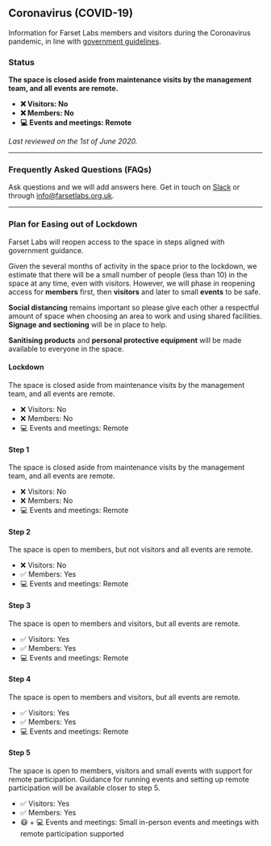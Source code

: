 ## Coronavirus (COVID-19)

Information for Farset Labs members and visitors during the Coronavirus pandemic, in line with [government guidelines](https://www.executiveoffice-ni.gov.uk/sites/default/files/publications/execoffice/our-approach-to-decision-making-summary-120520.pdf).

### Status

**The space is closed aside from maintenance visits by the management team, and all events are remote.**

* **❌ Visitors: No**
* **❌ Members: No**
* **💻 Events and meetings: Remote**

_Last reviewed on the 1st of June 2020._

---

### Frequently Asked Questions (FAQs)

Ask questions and we will add answers here. Get in touch on [Slack] or through [info@farsetlabs.org.uk].

[Slack]:{{site.social.slack}}
[info@farsetlabs.org.uk]:mailto:info@farsetlabs.org.uk

---

### Plan for Easing out of Lockdown

Farset Labs will reopen access to the space in steps aligned with government guidance.

Given the several months of activity in the space prior to the lockdown, we estimate that there will be a small number of people (less than 10) in the space at any time, even with visitors.
However, we will phase in reopening access for **members** first, then **visitors** and later to small **events** to be safe.

**Social distancing** remains important so please give each other a respectful amount of space when choosing an area
to work and using shared facilities. **Signage and sectioning** will be in place to help.

**Sanitising products** and **personal protective equipment** will be made available to everyone in the space.

#### Lockdown

The space is closed aside from maintenance visits by the management team, and all events are remote.

* ❌ Visitors:               No
* ❌ Members:                No
* 💻 Events and meetings:    Remote

#### Step 1

The space is closed aside from maintenance visits by the management team, and all events are remote.

* ❌ Visitors:               No
* ❌ Members:                No
* 💻 Events and meetings:    Remote

#### Step 2

The space is open to members, but not visitors and all events are remote.

* ❌ Visitors:               No
* ✅ Members:                Yes
* 💻 Events and meetings:    Remote

#### Step 3

The space is open to members and visitors, but all events are remote.

* ✅ Visitors:               Yes
* ✅ Members:                Yes
* 💻 Events and meetings:    Remote

#### Step 4

The space is open to members and visitors, but all events are remote.

* ✅ Visitors:               Yes
* ✅ Members:                Yes
* 💻 Events and meetings:    Remote

#### Step 5

The space is open to members, visitors and small events with support for remote participation.
Guidance for running events and setting up remote participation will be available closer to step 5.

* ✅ Visitors:                    Yes
* ✅ Members:                     Yes
* 😷 + 💻 Events and meetings:    Small in-person events and meetings with remote participation supported
